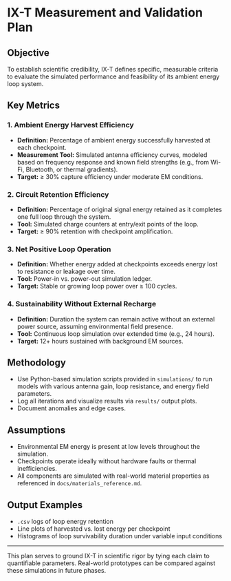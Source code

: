 # IX-T Measurement and Validation Plan

## Objective

To establish scientific credibility, IX-T defines specific, measurable criteria to evaluate the simulated performance and feasibility of its ambient energy loop system.

## Key Metrics

### 1. **Ambient Energy Harvest Efficiency**
- **Definition:** Percentage of ambient energy successfully harvested at each checkpoint.
- **Measurement Tool:** Simulated antenna efficiency curves, modeled based on frequency response and known field strengths (e.g., from Wi-Fi, Bluetooth, or thermal gradients).
- **Target:** ≥ 30% capture efficiency under moderate EM conditions.

### 2. **Circuit Retention Efficiency**
- **Definition:** Percentage of original signal energy retained as it completes one full loop through the system.
- **Tool:** Simulated charge counters at entry/exit points of the loop.
- **Target:** ≥ 90% retention with checkpoint amplification.

### 3. **Net Positive Loop Operation**
- **Definition:** Whether energy added at checkpoints exceeds energy lost to resistance or leakage over time.
- **Tool:** Power-in vs. power-out simulation ledger.
- **Target:** Stable or growing loop power over ≥ 100 cycles.

### 4. **Sustainability Without External Recharge**
- **Definition:** Duration the system can remain active without an external power source, assuming environmental field presence.
- **Tool:** Continuous loop simulation over extended time (e.g., 24 hours).
- **Target:** 12+ hours sustained with background EM sources.

## Methodology

- Use Python-based simulation scripts provided in `simulations/` to run models with various antenna gain, loop resistance, and energy field parameters.
- Log all iterations and visualize results via `results/` output plots.
- Document anomalies and edge cases.

## Assumptions

- Environmental EM energy is present at low levels throughout the simulation.
- Checkpoints operate ideally without hardware faults or thermal inefficiencies.
- All components are simulated with real-world material properties as referenced in `docs/materials_reference.md`.

## Output Examples

- `.csv` logs of loop energy retention
- Line plots of harvested vs. lost energy per checkpoint
- Histograms of loop survivability duration under variable input conditions

---

This plan serves to ground IX-T in scientific rigor by tying each claim to quantifiable parameters. Real-world prototypes can be compared against these simulations in future phases.
